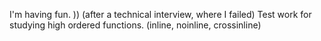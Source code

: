 I'm having fun. )) (after a technical interview, where I failed)
Test work for studying high ordered functions. (inline, noinline, crossinline)
